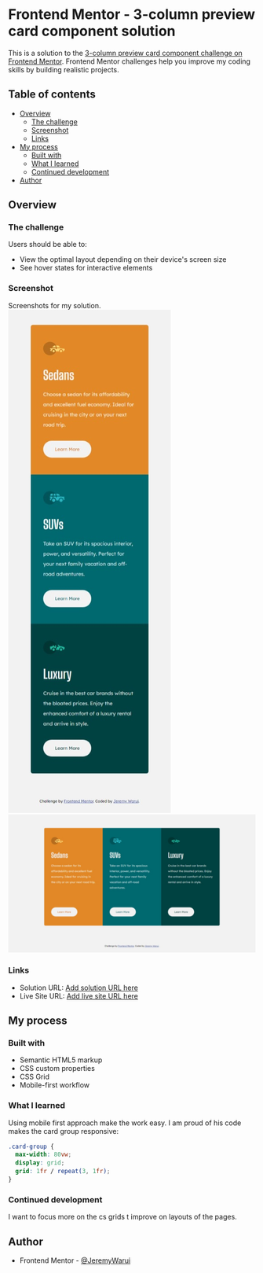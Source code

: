 # Frontend Mentor - 3-column preview card component solution

This is a solution to the [3-column preview card component challenge on Frontend Mentor](https://www.frontendmentor.io/challenges/3column-preview-card-component-pH92eAR2-). Frontend Mentor challenges help you improve my coding skills by building realistic projects.

## Table of contents

- [Overview](#overview)
  - [The challenge](#the-challenge)
  - [Screenshot](#screenshot)
  - [Links](#links)
- [My process](#my-process)
  - [Built with](#built-with)
  - [What I learned](#what-i-learned)
  - [Continued development](#continued-development)
- [Author](#author)

## Overview

### The challenge

Users should be able to:

- View the optimal layout depending on their device's screen size
- See hover states for interactive elements

### Screenshot

Screenshots for my solution.
![Mobile layout](./Screenshots/MobileLayout.jpeg)
![Deskop layout](./Screenshots/DesktopDesign.jpeg)

### Links

- Solution URL: [Add solution URL here](https://jeremywarui.github.io/Cards-Challenge)
- Live Site URL: [Add live site URL here](https://your-live-site-url.com)

## My process

### Built with

- Semantic HTML5 markup
- CSS custom properties
- CSS Grid
- Mobile-first workflow

### What I learned

Using mobile first approach make the work easy.
I am proud of his code makes the card group responsive:

```css
.card-group {
  max-width: 80vw;
  display: grid;
  grid: 1fr / repeat(3, 1fr);
}
```


### Continued development

I want to focus more on the cs grids t improve on layouts of the pages.

## Author

- Frontend Mentor - [@JeremyWarui](https://www.frontendmentor.io/profile/JeremyWarui)
